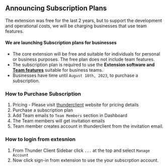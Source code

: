 ## Announcing Subscription Plans
The extension was free for the last 2 years, but to support the development and operational costs, we will be charging businesses that use team features.

#### We are launching Subscription plans for businesses

- The core extension will be free and suitable for individuals for personal or business purposes. The free plan does not include team features.
- The subscription plan is required to use the **Extension software and [Team features](https://github.com/rangav/thunder-client-support#git-sync)** suitable for business teams.
- Businesses have time until `August 18th, 2023`, to purchase a subscription.


### How to Purchase Subscription
1. Pricing - Please visit [thunderclient](https://www.thunderclient.com/pricing) website for pricing details
2. Purchase a subscription plan
3. Add Team emails to `Team Members` section in Dashboard
4. The Team members will get invitation emails
5. Team member creates account in thunderclient from the invitation email.

### How to login from extesnion
1. From Thunder Client Sidebar click `...` at the top and select `Manage Account`
7. Now click sign-in from extension to use the your subscrption account.

